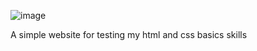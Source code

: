 ![image](https://github.com/Pltrxd/Untitled-Showcase/assets/117510712/90201fe9-21ae-4c1c-bff5-f94fdfe8c86a)

A simple website for testing my html and css basics skills
